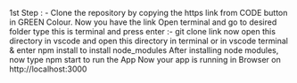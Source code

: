 1st Step : - Clone the repository by copying the https link from CODE button in GREEN Colour.
             Now you have the link 
             Open terminal and go to desired folder
             type this is terminal and press enter :- git clone link
             now open this directory in vscode
             and open this directory in terminal or in vscode terminal
             & enter npm install  to install node_modules 
             After installing node modules, now type npm start to run the App
             Now your app is running in Browser on http://localhost:3000
